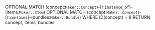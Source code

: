 

OPTIONAL MATCH (concept:`Maker::Concept`)-[r:`instance_of`]-(items:`Maker::Item`)
OPTIONAL MATCH (concept:`Maker::Concept`)-[r:`contains`]-(bundles:`Maker::Bundle`)
WHERE ID(concept) = 8
RETURN concept, items, bundles